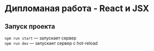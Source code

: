 # Дипломаная работа - React и JSX

## Запуск проекта 
`npm run start` — запускает сервер   
`npm run dev` — запускает сервер с hot-reload



